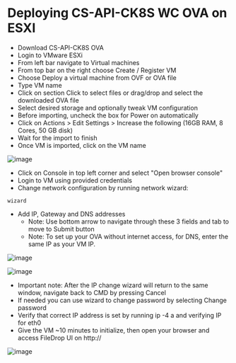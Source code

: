 # Deploying CS-API-CK8S WC OVA on ESXI

- Download CS-API-CK8S  OVA
- Login to VMware ESXi
- From left bar navigate to Virtual machines
- From top bar on the right choose Create / Register VM
- Choose Deploy a virtual machine from OVF or OVA file
- Type VM name
- Click on section Click to select files or drag/drop and select the downloaded OVA file
- Select desired storage and optionally tweak VM configuration
- Before importing, uncheck the box for Power on automatically
- Click on Actions > Edit Settings > Increase the following (16GB RAM, 8 Cores, 50 GB disk)
- Wait for the import to finish
- Once VM is imported, click on the VM name

![image](https://user-images.githubusercontent.com/64204445/115719302-96c8d500-a399-11eb-8d6e-c8a506ed22c7.png)

- Click on Console in top left corner and select "Open browser console"
- Login to VM using provided credentials
- Change network configuration by running network wizard:
```
wizard
```
- Add IP, Gateway and DNS addresses
  - Note: Use bottom arrow to navigate through these 3 fields and tab to move to Submit button
  - Note: To set up your OVA without internet access, for DNS, enter the same IP as your VM IP.

![image](https://user-images.githubusercontent.com/64204445/115719636-ec04e680-a399-11eb-8ec0-3a37b1c5d267.png)

![image](https://user-images.githubusercontent.com/64204445/115719445-b7912a80-a399-11eb-9e38-619c622fb2e5.png)

- Important note: After the IP change wizard will return to the same window, navigate back to CMD by pressing Cancel
- If needed you can use wizard to change password by selecting Change password
- Verify that correct IP address is set by running ip -4 a and verifying IP for eth0
- Give the VM ~10 minutes to initialize, then open your browser and access FileDrop UI on http://<VM IP>

![image](https://user-images.githubusercontent.com/64204445/115719738-03dc6a80-a39a-11eb-93d0-39597d65e6ee.png)





